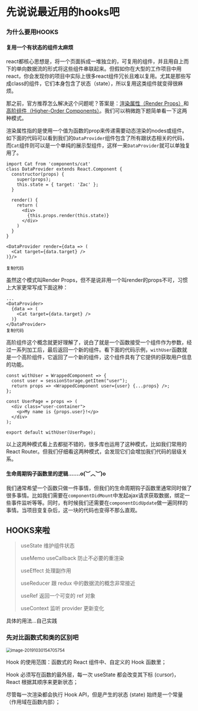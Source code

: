 # 先说说最近用的hooks吧

### 为什么要用HOOKS

#### 复用一个有状态的组件太麻烦

 react都核心思想是，将一个页面拆成一堆独立的，可复用的组件，并且用自上而下的单向数据流的形式将这些组件串联起来。但假如你在大型的工作项目中用react，你会发现你的项目中实际上很多react组件冗长且难以复用。尤其是那些写成class的组件，它们本身包含了状态（state），所以复用这类组件就变得很麻烦。

那之前，官方推荐怎么解决这个问题呢？答案是：[渲染属性（Render Props）](https://reactjs.org/docs/render-props.html)和[高阶组件（Higher-Order Components）](https://reactjs.org/docs/higher-order-components.html)。我们可以稍微跑下题简单看一下这两种模式。

渲染属性指的是使用一个值为函数的prop来传递需要动态渲染的nodes或组件。如下面的代码可以看到我们的`DataProvider`组件包含了所有跟状态相关的代码，而`Cat`组件则可以是一个单纯的展示型组件，这样一来`DataProvider`就可以单独复用了。

```
import Cat from 'components/cat'
class DataProvider extends React.Component {
  constructor(props) {
    super(props);
    this.state = { target: 'Zac' };
  }

  render() {
    return (
      <div>
        {this.props.render(this.state)}
      </div>
    )
  }
}

<DataProvider render={data => (
  <Cat target={data.target} />
)}/>

复制代码
```

虽然这个模式叫Render Props，但不是说非用一个叫render的props不可，习惯上大家更常写成下面这种：

```
...
<DataProvider>
  {data => (
    <Cat target={data.target} />
  )}
</DataProvider>
复制代码
```

高阶组件这个概念就更好理解了，说白了就是一个函数接受一个组件作为参数，经过一系列加工后，最后返回一个新的组件。看下面的代码示例，`withUser`函数就是一个高阶组件，它返回了一个新的组件，这个组件具有了它提供的获取用户信息的功能。

```
const withUser = WrappedComponent => {
  const user = sessionStorage.getItem("user");
  return props => <WrappedComponent user={user} {...props} />;
};

const UserPage = props => (
  <div class="user-container">
    <p>My name is {props.user}!</p>
  </div>
);

export default withUser(UserPage);
```

 以上这两种模式看上去都挺不错的，很多库也运用了这种模式，比如我们常用的React Router。但我们仔细看这两种模式，会发现它们会增加我们代码的层级关系。 



#### 生命周期钩子函数里的逻辑.......o(︶︿︶)o 

我们通常希望一个函数只做一件事情，但我们的生命周期钩子函数里通常同时做了很多事情。比如我们需要在`componentDidMount`中发起ajax请求获取数据，绑定一些事件监听等等。同时，有时候我们还需要在`componentDidUpdate`做一遍同样的事情。当项目变复杂后，这一块的代码也变得不那么直观。



## HOOKS来啦

> useState                            维护组件状态 
>
> useMemo  useCallback   防止不必要的重渲染
>
> useEffect                            处理副作用 
>
> useReducer                        跟 redux 中的数据流的概念非常接近 
>
> useRef                                返回一个可变的 ref 对象 
>
> useContext                        监听 provider 更新变化 

具体的用法...自己实践

### 先对比函数式和类的区别吧

<img src="C:\Users\QWQ\AppData\Roaming\Typora\typora-user-images\image-20191030154705754.png" alt="image-20191030154705754" style="zoom: 80%;" />



Hook 的使用范围：函数式的 React 组件中、自定义的 Hook 函数里；

Hook 必须写在函数的最外层，每一次 useState 都会改变其下标 (cursor)，React 根据其顺序来更新状态；

尽管每一次渲染都会执行 Hook API，但是产生的状态 (state) 始终是一个常量（作用域在函数内部）；



